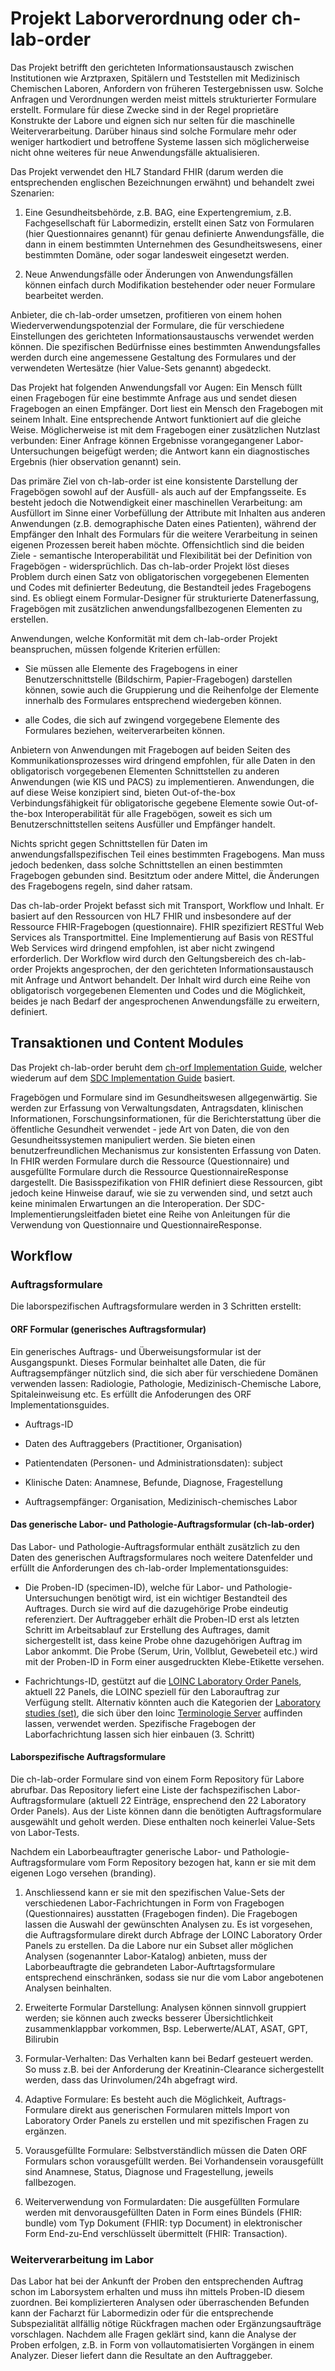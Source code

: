 # Projekt Laborverordnung oder ch-lab-order

Das Projekt betrifft den gerichteten Informationsaustausch zwischen Institutionen wie Arztpraxen, Spitälern und Teststellen mit Medizinisch Chemischen Laboren, Anfordern von früheren Testergebnissen usw. Solche Anfragen und Verordnungen werden meist mittels strukturierter Formulare erstellt. Formulare für diese Zwecke sind in der Regel proprietäre Konstrukte der Labore und eignen sich nur selten für die maschinelle Weiterverarbeitung. Darüber hinaus sind solche Formulare mehr oder weniger hartkodiert und betroffene Systeme lassen sich möglicherweise nicht ohne weiteres für neue Anwendungsfälle aktualisieren.

Das Projekt verwendet den HL7 Standard FHIR (darum werden die entsprechenden englischen Bezeichnungen erwähnt) und behandelt zwei Szenarien:

1. Eine Gesundheitsbehörde, z.B. BAG, eine Expertengremium, z.B. Fachgesellschaft für Labormedizin, erstellt einen Satz von Formularen (hier Questionnaires genannt) für genau definierte Anwendungsfälle, die dann in einem bestimmten Unternehmen des Gesundheitswesens, einer bestimmten Domäne, oder sogar landesweit eingesetzt werden.

2. Neue Anwendungsfälle oder Änderungen von Anwendungsfällen können einfach durch Modifikation bestehender oder neuer Formulare bearbeitet werden.

Anbieter, die ch-lab-order umsetzen, profitieren von einem hohen Wiederverwendungspotenzial der Formulare, die für verschiedene Einstellungen des gerichteten Informationsaustauschs verwendet werden können. Die spezifischen Bedürfnisse eines bestimmten Anwendungsfalles werden durch eine angemessene Gestaltung des Formulares und der verwendeten Wertesätze (hier Value-Sets genannt) abgedeckt.

Das Projekt hat folgenden Anwendungsfall vor Augen: Ein Mensch füllt einen Fragebogen für eine bestimmte Anfrage aus und sendet diesen Fragebogen an einen Empfänger. Dort liest ein Mensch den Fragebogen mit seinem Inhalt. Eine entsprechende Antwort funktioniert auf die gleiche Weise. Möglicherweise ist mit dem Fragebogen einer zusätzlichen Nutzlast verbunden: Einer Anfrage können Ergebnisse vorangegangener Labor-Untersuchungen beigefügt werden; die Antwort kann ein diagnostisches Ergebnis (hier observation genannt) sein.

Das primäre Ziel von ch-lab-order ist eine konsistente Darstellung der Fragebögen sowohl auf der Ausfüll- als auch auf der Empfangsseite. Es besteht jedoch die Notwendigkeit einer maschinellen Verarbeitung: am Ausfüllort im Sinne einer Vorbefüllung der Attribute mit Inhalten aus anderen Anwendungen (z.B. demographische Daten eines Patienten), während der Empfänger den Inhalt des Formulars für die weitere Verarbeitung in seinen eigenen Prozessen bereit haben möchte. Offensichtlich sind die beiden Ziele - semantische Interoperabilität und Flexibilität bei der Definition von Fragebögen - widersprüchlich. Das ch-lab-order Projekt löst dieses Problem durch einen Satz von obligatorischen vorgegebenen Elementen und Codes mit definierter Bedeutung, die Bestandteil jedes Fragebogens sind. Es obliegt einem Formular-Designer für strukturierte Datenerfassung, Fragebögen mit zusätzlichen anwendungsfallbezogenen Elementen zu erstellen.

Anwendungen, welche Konformität mit dem ch-lab-order Projekt beanspruchen, müssen folgende Kriterien erfüllen:

* Sie müssen alle Elemente des Fragebogens in einer Benutzerschnittstelle (Bildschirm, Papier-Fragebogen) darstellen können, sowie auch die Gruppierung und die Reihenfolge der Elemente innerhalb des Formulares entsprechend wiedergeben können.

* alle Codes, die sich auf zwingend vorgegebene Elemente des Formulares beziehen, weiterverarbeiten können.

Anbietern von Anwendungen mit Fragebogen auf beiden Seiten des Kommunikationsprozesses wird dringend empfohlen, für alle Daten in den obligatorisch vorgegebenen Elementen Schnittstellen zu anderen Anwendungen (wie KIS und PACS) zu implementieren. Anwendungen, die auf diese Weise konzipiert sind, bieten Out-of-the-box Verbindungsfähigkeit für obligatorische gegebene Elemente sowie Out-of-the-box Interoperabilität für alle Fragebögen, soweit es sich um Benutzerschnittstellen seitens Ausfüller und Empfänger handelt.

Nichts spricht gegen Schnittstellen für Daten im anwendungsfallspezifischen Teil eines bestimmten Fragebogens. Man muss jedoch bedenken, dass solche Schnittstellen an einen bestimmten Fragebogen gebunden sind. Besitztum oder andere Mittel, die Änderungen des Fragebogens regeln, sind daher ratsam.

Das ch-lab-order Projekt befasst sich mit Transport, Workflow und Inhalt. Er basiert auf den Ressourcen von HL7 FHIR und insbesondere auf der Ressource FHIR-Fragebogen (questionnaire). FHIR spezifiziert RESTful Web Services als Transportmittel.  Eine Implementierung auf Basis von RESTful Web Services wird dringend empfohlen, ist aber nicht zwingend erforderlich. Der Workflow wird durch den Geltungsbereich des ch-lab-order Projekts angesprochen, der den gerichteten Informationsaustausch mit Anfrage und Antwort behandelt. Der Inhalt wird durch eine Reihe von obligatorisch vorgegebenen Elementen und Codes und die Möglichkeit, beides je nach Bedarf der angesprochenen Anwendungsfälle zu erweitern, definiert.

## Transaktionen und Content Modules

Das Projekt ch-lab-order beruht dem [ch-orf Implementation Guide](http://fhir.ch/ig/ch-orf/index.html), welcher wiederum auf dem [SDC Implementation Guide](http://www.hl7.org/fhir/uv/sdc/history.cfml) basiert.

Fragebögen und Formulare sind im Gesundheitswesen allgegenwärtig. Sie werden zur Erfassung von Verwaltungsdaten, Antragsdaten, klinischen Informationen, Forschungsinformationen, für die Berichterstattung über die öffentliche Gesundheit verwendet - jede Art von Daten, die von den Gesundheitssystemen manipuliert werden. Sie bieten einen benutzerfreundlichen Mechanismus zur konsistenten Erfassung von Daten. In FHIR werden Formulare durch die Ressource  (Questionnaire) und ausgefüllte Formulare durch die Ressource QuestionnaireResponse dargestellt. Die Basisspezifikation von FHIR definiert diese Ressourcen, gibt jedoch keine Hinweise darauf, wie sie zu verwenden sind, und setzt auch keine minimalen Erwartungen an die Interoperation. Der SDC-Implementierungsleitfaden bietet eine Reihe von Anleitungen für die Verwendung von Questionnaire und QuestionnaireResponse.

## Workflow

### Auftragsformulare

Die laborspezifischen Auftragsformulare werden in 3 Schritten erstellt:

#### ORF Formular (generisches Auftragsformular)

Ein generisches Auftrags- und Überweisungsformular ist der Ausgangspunkt. Dieses Formular beinhaltet alle Daten, die für Auftragsempfänger nützlich sind, die sich aber für verschiedene Domänen verwenden lassen: Radiologie, Pathologie, Medizinisch-Chemische Labore, Spitaleinweisung etc. Es erfüllt die Anfoderungen des ORF Implementationsguides.

* Auftrags-ID

* Daten des Auftraggebers (Practitioner, Organisation)

* Patientendaten (Personen- und Administrationsdaten): subject

* Klinische Daten: Anamnese, Befunde, Diagnose, Fragestellung

* Auftragsempfänger: Organisation, Medizinisch-chemisches Labor

#### Das generische Labor- und Pathologie-Auftragsformular (ch-lab-order)

Das Labor- und Pathologie-Auftragsformular enthält zusätzlich zu den Daten des generischen Auftragsformulares noch weitere Datenfelder und erfüllt die Anforderungen des ch-lab-order Implementationsguides:

* Die Proben-ID (specimen-ID), welche für Labor- und Pathologie-Untersuchungen benötigt wird, ist ein wichtiger Bestandteil des Auftrages. Durch sie wird auf die dazugehörige Probe eindeutig referenziert. Der Auftraggeber erhält die Proben-ID erst als letzten Schritt im Arbeitsablauf zur Erstellung des Auftrages, damit sichergestellt ist, dass keine Probe ohne dazugehörigen Auftrag im Labor ankommt. Die Probe (Serum, Urin, Vollblut, Gewebeteil etc.) wird mit der Proben-ID in Form einer ausgedruckten Klebe-Etikette versehen.

* Fachrichtungs-ID, gestützt auf die [LOINC Laboratory Order Panels](https://loinc.org/panels/category/laboratory-order-panels/), aktuell 22 Panels, die LOINC speziell für den Laborauftrag zur Verfügung stellt. Alternativ könnten auch die Kategorien der [Laboratory studies (set)](https://loinc.org/26436-6/), die sich über den loinc [Terminologie Server](https://fhir.loinc.org/CodeSystem/$lookup?system=http://loinc.org&code=26436-6) auffinden lassen, verwendet werden. Spezifische Fragebogen der Laborfachrichtung lassen sich hier einbauen (3. Schritt)

#### Laborspezifische Auftragsformulare

Die ch-lab-order Formulare sind von einem Form Repository für Labore abrufbar. Das Repository liefert eine Liste der fachspezifischen Labor-Auftragsformulare (aktuell 22 Einträge, ensprechend den 22 Laboratory Order Panels). Aus der Liste können dann die benötigten Auftragsformulare ausgewählt und geholt werden. Diese enthalten noch keinerlei Value-Sets von Labor-Tests.

Nachdem ein Laborbeauftragter generische Labor- und Pathologie-Auftragsformulare vom Form Repository bezogen hat, kann er sie mit dem eigenen Logo versehen (branding).

1. Anschliessend kann er sie mit den spezifischen Value-Sets der verschiedenen Labor-Fachrichtungen in Form von Fragebogen (Questionnaires) ausstatten (Fragebogen finden). Die Fragebogen lassen die Auswahl der gewünschten Analysen zu. Es ist vorgesehen, die Auftragsformulare direkt durch Abfrage der LOINC Laboratory Order Panels zu erstellen. Da die Labore nur ein Subset aller möglichen Analysen (sogenannter Labor-Katalog) anbieten, muss der Laborbeauftragte die gebrandeten Labor-Auftrtagsformulare entsprechend einschränken, sodass sie nur die vom Labor angebotenen Analysen beinhalten.

2. Erweiterte Formular Darstellung: Analysen können sinnvoll gruppiert werden; sie können auch zwecks besserer Übersichtlichkeit zusammenklappbar vorkommen, Bsp. Leberwerte/ALAT, ASAT, GPT, Bilirubin

3. Formular-Verhalten: Das Verhalten kann bei Bedarf gesteuert werden. So muss z.B. bei der Anforderung der Kreatinin-Clearance sichergestellt werden, dass das Urinvolumen/24h abgefragt wird.

4. Adaptive Formulare: Es besteht auch die Möglichkeit, Auftrags-Formulare direkt aus generischen Formularen mittels Import von Laboratory Order Panels zu erstellen und mit spezifischen Fragen zu ergänzen.

5. Vorausgefüllte Formulare: Selbstverständlich müssen die Daten ORF Formulars schon vorausgefüllt werden. Bei Vorhandensein vorausgefüllt sind Anamnese, Status, Diagnose und Fragestellung, jeweils fallbezogen.

6. Weiterverwendung von Formulardaten: Die ausgefüllten Formulare werden mit denvorausgefüllten Daten in Form eines Bündels (FHIR: bundle) vom Typ Dokument (FHIR: typ Document) in elektronischer Form End-zu-End verschlüsselt übermittelt (FHIR: Transaction).

### Weiterverarbeitung im Labor

Das Labor hat bei der Ankunft der Proben den entsprechenden Auftrag schon im Laborsystem erhalten und muss ihn mittels Proben-ID diesem zuordnen. Bei komplizierteren Analysen oder überraschenden Befunden kann der Facharzt für Labormedizin oder für die entsprechende Subspezialität allfällig nötige Rückfragen machen oder Ergänzungsaufträge vorschlagen. Nachdem alle Fragen geklärt sind, kann die Analyse der Proben erfolgen, z.B. in Form von vollautomatisierten Vorgängen in einem Analyzer. Dieser liefert dann die Resultate an den Auftraggeber.
